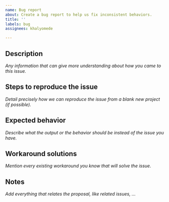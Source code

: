 ```yaml
---
name: Bug report
about: Create a bug report to help us fix inconsistent behaviors.
title: ''
labels: bug
assignees: khalyomede

---
```


## Description

_Any information that can give more understanding about how you came to this issue._

## Steps to reproduce the issue

_Detail precisely how we can reproduce the issue from a blank new project (if possible)._

## Expected behavior

_Describe what the output or the behavior should be instead of the issue you have._

## Workaround solutions

_Mention every existing workaround you know that will solve the issue._

## Notes
 
_Add everything that relates the proposal, like related issues, ..._
